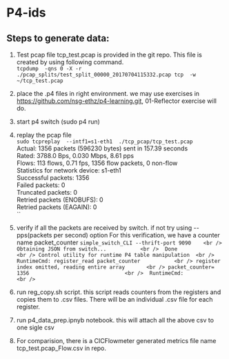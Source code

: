 # P4-ids

Steps to generate data:
-----------------------
  1.  Test pcap file tcp_test.pcap is provided in the git repo. 
      This file is created by using following command. \
      ``tcpdump  -qns 0 -X -r ./pcap_splits/test_split_00000_20170704115332.pcap tcp  -w ~/tcp_test.pcap``
  
  2.  place the .p4 files in right environment. we may use exercises in https://github.com/nsg-ethz/p4-learning.git, 01-Reflector exercise will do.
  
  3.  start p4 switch (sudo p4 run)
  
  4.  replay the pcap file\
		`` sudo tcpreplay  --intf1=s1-eth1  ./tcp_pcap/tcp_test.pcap `` \
          Actual: 1356 packets (596230 bytes) sent in 157.39 seconds <br />
          Rated: 3788.0 Bps, 0.030 Mbps, 8.61 pps  <br />
          Flows: 113 flows, 0.71 fps, 1356 flow packets, 0 non-flow   <br />
          Statistics for network device: s1-eth1   <br />
                  Successful packets:        1356  <br />
                  Failed packets:            0     <br />
                  Truncated packets:         0     <br />
                  Retried packets (ENOBUFS): 0     <br />
                  Retried packets (EAGAIN):  0     <br />
         ``       
  5. verify if all the packets are received by switch. if not try using --pps(packets per second) option 
     For this verification, we have a counter name packet_counter
		``
            simple_switch_CLI --thrift-port 9090    <br />
            Obtaining JSON from switch...           <br /> 
            Done  									<br />
            Control utility for runtime P4 table manipulation  <br /> 
            RuntimeCmd: register_read packet_counter           <br />
            register index omitted, reading entire array       <br />
            packet_counter= 1356 							   <br /> 
            RuntimeCmd:  									   <br />
		`` 
  6. run reg_copy.sh script. this script reads counters from the registers and copies them to .csv files. There will be an individual .csv file for each register.

  7. run p4_data_prep.ipnyb notebook. this will attach all the above csv to one sigle csv
  8. For comparision, there is a CICFlowmeter generated metrics file name tcp_test.pcap_Flow.csv in repo.
